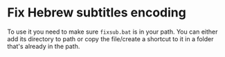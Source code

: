 # Fix Hebrew subtitles encoding

To use it you need to make sure `fixsub.bat` is in your path.
You can either add its directory to path or copy the file/create a shortcut to
it in a folder that's already in the path.
